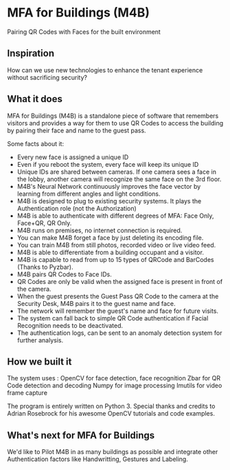# MFA for Buildings (M4B)
Pairing QR Codes with Faces for the built environment


## Inspiration
How can we use new technologies to enhance the tenant experience without sacrificing security?

## What it does
MFA for Buildings (M4B) is a standalone piece of software that remembers visitors and provides a way for them to use QR Codes to access the building by pairing their face and name to the guest pass. 

Some facts about it:
- Every new face is assigned a unique ID
- Even if you reboot the system, every face will keep its unique ID 
- Unique IDs are shared between cameras. If one camera sees a face in the lobby, another camera will recognize the same face on the 3rd floor.
- M4B's Neural Network continuously improves the face vector by learning from different angles and light conditions.
- M4B is designed to plug to existing security systems. It plays the Authentication role (not the Authorization)
- M4B is able to authenticate with different degrees of MFA: Face Only, Face+QR, QR Only. 
- M4B runs on premises, no internet connection is required.
- You can make M4B forget a face by just deleting its encoding file.
- You can train M4B from still photos, recorded video or live video feed.
- M4B is able to differentiate from a building occupant and a visitor.
- M4B is capable to read from up to 15 types of QRCode and BarCodes (Thanks to Pyzbar).
- M4B pairs QR Codes to Face IDs.
- QR Codes are only be valid when the assigned face is present in front of the camera.
- When the guest presents the Guest Pass QR Code to the camera at the Security Desk, M4B pairs it to the guest name and face.
- The network will remember the guest's name and face for future visits.
- The system can fall back to simple QR Code authentication if Facial Recognition needs to be deactivated.
- The authentication logs, can be sent to an anomaly detection system for further analysis.


## How we built it

The system uses :
OpenCV for face detection, face recognition
Zbar for QR Code detection and decoding
Numpy for image processing
Imutils for video frame capture

The program is entirely written on Python 3. 
Special thanks and credits to Adrian Rosebrock for his awesome OpenCV tutorials and code examples.

## What's next for MFA for Buildings

We'd like to Pilot M4B in as many buildings as possible and integrate other Authentication factors like Handwritting, Gestures and Labeling.
